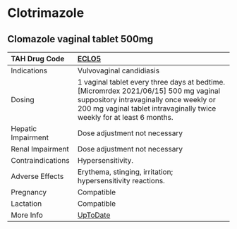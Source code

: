# Clotrimazole

## Clomazole vaginal tablet 500mg

| TAH Drug Code      | [ECLO5](https://www.tahsda.org.tw/drugs/hissearch.php?drug_code=ECLO5)                                                                                                                                  |
|:-------------------|:--------------------------------------------------------------------------------------------------------------------------------------------------------------------------------------------------------|
| Indications        | Vulvovaginal candidiasis                                                                                                                                                                                |
| Dosing             | 1 vaginal tablet every three days at bedtime. [Micromrdex 2021/06/15] 500 mg vaginal suppository intravaginally once weekly or 200 mg vaginal tablet intravaginally twice weekly for at least 6 months. |
| Hepatic Impairment | Dose adjustment not necessary                                                                                                                                                                           |
| Renal Impairment   | Dose adjustment not necessary                                                                                                                                                                           |
| Contraindications  | Hypersensitivity.                                                                                                                                                                                       |
| Adverse Effects    | Erythema, stinging, irritation; hypersensitivity reactions.                                                                                                                                             |
| Pregnancy          | Compatible                                                                                                                                                                                              |
| Lactation          | Compatible                                                                                                                                                                                              |
| More Info          | [UpToDate](https://www.uptodate.com/contents/clotrimazole-drug-information)                                                                                                                             |

